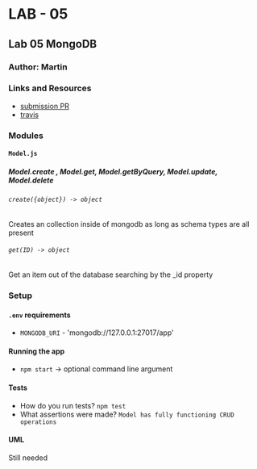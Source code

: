 # LAB - 05

## Lab 05 MongoDB

### Author: Martin

### Links and Resources
* [submission PR](https://github.com/martinbalke-401-adavanced-js/401-lab-05/pull/1)
* [travis](https://www.travis-ci.com/martinbalke-401-adavanced-js/401-lab-05)


### Modules
#### `Model.js`
##### Model.create , Model.get, Model.getByQuery, Model.update, Model.delete

###### `create({object}) -> object`
Creates an collection inside of mongodb as long as schema types are all present

###### `get(ID) -> object`
Get an item out of the database searching by the _id property



### Setup
#### `.env` requirements
* `MONGODB_URI` - 'mongodb://127.0.0.1:27017/app'

#### Running the app
* `npm start` -> optional command line argument
  
#### Tests
* How do you run tests?
`npm test`
* What assertions were made?
`Model has fully functioning CRUD operations`

#### UML
Still needed